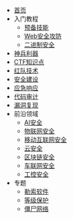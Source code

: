 <!-- _navbar.md -->

* [首页](/)
* 入门教程
  * [预备技能](/getting-started/)
  * [Web安全攻防](/getting-started/Web/)
  * [二进制安全]()
* [神兵利器](/tools/)
* [CTF知识点](/CTF/) 
* [红队技术](/redteam/)
* [安全建设]()
* [应急响应](/)
* [代码审计](/code-audit/)
* [漏洞复现](/vulnerabilities/)
* 前沿领域
  * [AI安全]()
  * [物联网安全]()
  * [移动互联网安全]()
  * [云安全]()
  * [区块链安全]()
  * [车联网安全]()
  * [工控安全]()    
* 专题
  * [勒索软件](/ransomware/)
  * [等级保护]()
  * [僵尸网络](/subjects/botnet/)

